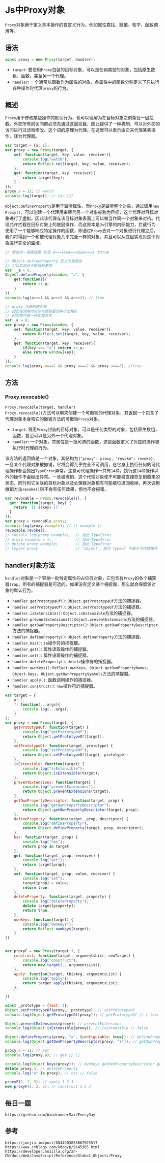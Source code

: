 # Js中Proxy对象
`Proxy`对象用于定义基本操作的自定义行为，例如属性查找、赋值、枚举、函数调用等。

## 语法

```javascript
const proxy = new Proxy(target, handler);
```

* `target`: 要使用`Proxy`包装的目标对象，可以是任何类型的对象，包括原生数组，函数，甚至另一个代理。
* `handler`: 一个通常以函数作为属性的对象，各属性中的函数分别定义了在执行各种操作时代理`proxy`的行为。

## 概述
`Proxy`用于修改某些操作的默认行为，也可以理解为在目标对象之前架设一层拦截，外部所有的访问都必须先通过这层拦截，因此提供了一种机制，可以对外部的访问进行过滤和修改。这个词的原理为代理，在这里可以表示由它来代理某些操作，译为代理器。  

```javascript
var target = {a: 1};
var proxy = new Proxy(target, {
    set: function(target, key, value, receiver){ 
        console.log("watch");
        return Reflect.set(target, key, value, receiver);
    },
    get: function(target, key, receiver){ 
        return target[key];
    }
});
proxy.a = 11; // watch
console.log(target); // {a: 11}
```

`Object.defineProperty`是用于监听属性，而`Proxy`是监听整个对象，通过调用`new Proxy()`，可以创建一个代理用来替代另一个对象被称为目标，这个代理对目标对象进行了虚拟，因此该代理与该目标对象表面上可以被当作同一个对象来对待。代理允许拦截在目标对象上的底层操作，而这原本是`Js`引擎的内部能力，拦截行为使用了一个能够响应特定操作的函数，即通过`Proxy`去对一个对象进行代理之后，我们将得到一个和被代理对象几乎完全一样的对象，并且可以从底层实现对这个对象进行完全的监控。

```javascript
// 常见的一道面试题 实现 a===1&&a===2&&a===3 为true

// Object.defineProperty 定义的是属性
// 可以实现对于题目的要求
var  _a = 0;
Object.defineProperty(window, "a", {
    get:function(){
        return ++_a;
    }
})
console.log(a===1 && a===2 && a===3); // true

// proxy 代理的是对象 
// 因此在调用时实际与题目要求并不太相符
// 但同样也是一种实现方式
var _a = 0;
var proxy = new Proxy(window, {
    set: function(target, key, value, receiver){ 
        return Reflect.set(target, key, value, receiver);
    },
    get: function(target, key, receiver){
        if(key === "a") return ++_a;
        else return window[key];
    }
});
console.log(proxy.a===1 && proxy.a===2 && proxy.a===3); //true
```

## 方法

### Proxy.revocable()
`Proxy.revocable(target, handler)`  
`Proxy.revocable()`方法可以用来创建一个可撤销的代理对象，其返回一个包含了代理对象本身和它的撤销方法的可撤销`Proxy`对象。

* `target`: 将用`Proxy`封装的目标对象，可以是任何类型的对象，包括原生数组，函数，甚至可以是另外一个代理对象。
* `handler`: 一个对象，其属性是一批可选的函数，这些函数定义了对应的操作被执行时代理的行为。

该方法的返回值是一个对象，其结构为`{"proxy": proxy, "revoke": revoke}`，一旦某个代理对象被撤销，它将变得几乎完全不可调用，在它身上执行任何的可代理操作都会抛出`TypeError`异常，注意可代理操作一共有`14`种，执行这`14`种操作以外的操作不会抛出异常。一旦被撤销，这个代理对象便不可能被直接恢复到原来的状态，同时和它关联的目标对象以及处理器对象都有可能被垃圾回收掉。再次调用撤销方法`revoke()`则不会有任何效果，但也不会报错。

```javascript
var revocable = Proxy.revocable({}, {
  get: function(target, key) {
    return `[[ ${key} ]]`;
  }
});
var proxy = revocable.proxy;
console.log(proxy.example); // [[ example ]]
revocable.revoke();
// console.log(proxy.example);  // 抛出 TypeError
// proxy.example = 1;           // 抛出 TypeError
// delete proxy.example;        // 抛出 TypeError
// typeof proxy                 // "object"，因为 typeof 不属于可代理操作
```

## handler对象方法
`handler`对象是一个容纳一批特定属性的占位符对象，它包含有`Proxy`的各个捕获器`trap`。所有的捕捉器是可选的，如果没有定义某个捕捉器，那么就会保留源对象的默认行为。

* `handler.getPrototypeOf()`: `Object.getPrototypeOf`方法的捕捉器。
* `handler.setPrototypeOf()`: `Object.setPrototypeOf`方法的捕捉器。
* `handler.isExtensible()`: `Object.isExtensible`方法的捕捉器。
* `handler.preventExtensions()`: `Object.preventExtensions`方法的捕捉器。
* `handler.getOwnPropertyDescriptor()`: `Object.getOwnPropertyDescriptor`方法的捕捉器。
* `handler.defineProperty()`: `Object.defineProperty`方法的捕捉器。
* `handler.has()`: `in`操作符的捕捉器。
* `handler.get()`: 属性读取操作的捕捉器。
* `handler.set()`: 属性设置操作的捕捉器。
* `handler.deleteProperty()`: `delete`操作符的捕捉器。
* `handler.ownKeys()`: `Reflect.ownKeys`、`Object.getOwnPropertyNames`、`Object.keys`、`Object.getOwnPropertySymbols`方法的捕捉器。
* `handler.apply()`: 函数调用操作的捕捉器。
* `handler.construct()`: `new`操作符的捕捉器。


```javascript
var target = {
    a: 1,
    f: function(...args){
        console.log(...args);
    }
};
var proxy = new Proxy(target, {
    getPrototypeOf: function(target) {
        console.log("getPrototypeOf");
        return Object.getPrototypeOf(target);
    },
    setPrototypeOf: function(target, prototype) {
        console.log("setPrototypeOf");
        return Object.setPrototypeOf(target, prototype);
    },        
    isExtensible: function(target) {
        console.log("isExtensible");
        return Object.isExtensible(target);
    },
    preventExtensions: function(target) {
        console.log("preventExtensions");
        return Object.preventExtensions(target);
    },
    getOwnPropertyDescriptor: function(target, prop) {
        console.log("getOwnPropertyDescriptor");
        return Object.getOwnPropertyDescriptor(target, prop);
    },
    defineProperty: function(target, prop, descriptor) {
        console.log("defineProperty");
        return Object.defineProperty(target, prop, descriptor);
    },
    has: function(target, prop) {
        console.log("has");
        return prop in target;
    },
    get: function(target, prop, receiver) {
        console.log("get");
        return target[prop];
    },
    set: function(target, prop, value, receiver) {
        console.log("set");
        target[prop] = value;
        return true;
    },
    deleteProperty: function(target, property) {
        console.log("deleteProperty");
        delete target[property];
        return true;
    },
    ownKeys: function(target) {
        console.log("ownKeys");
        return Reflect.ownKeys(target);
    }
})


var proxyF = new Proxy(target.f, {
    construct: function(target, argumentsList, newTarget) {
        console.log("construct");
        return new target(...argumentsList);
    },
    apply: function(target, thisArg, argumentsList) {
        console.log("apply");
        return target.apply(thisArg, argumentsList);
    },

})

const _prototype = {test: 1};
Object.setPrototypeOf(proxy, _prototype); // setPrototypeOf
console.log(Object.getPrototypeOf(proxy)); // getPrototypeOf // { test: 1 }

Object.preventExtensions(proxy); // preventExtensions
console.log(Object.isExtensible(proxy)); // isExtensible // false

Object.defineProperty(proxy, "a", {configurable: true}); // defineProperty
console.log(Object.getOwnPropertyDescriptor(proxy, "a")); // getOwnPropertyDescriptor // { value: 1, writable: true, enumerable: true, configurable: true }

proxy.a = 11; // set
console.log(proxy.a); // get // 11

console.log(Object.keys(proxy)); // ownKeys getOwnPropertyDescriptor getOwnPropertyDescriptor // [ 'a', 'f' ]
delete proxy.a; // deleteProperty
console.log("a" in proxy); // has // false

proxyF(1, 2, 3); // apply 1 2 3
new proxyF(1, 2, 3); // construct 1 2 3
```


## 每日一题

```
https://github.com/WindrunnerMax/EveryDay
```

## 参考

```
https://juejin.im/post/6844903853867925517
https://www.cnblogs.com/kdcg/p/9145385.html
https://developer.mozilla.org/zh-CN/docs/Web/JavaScript/Reference/Global_Objects/Proxy
```

